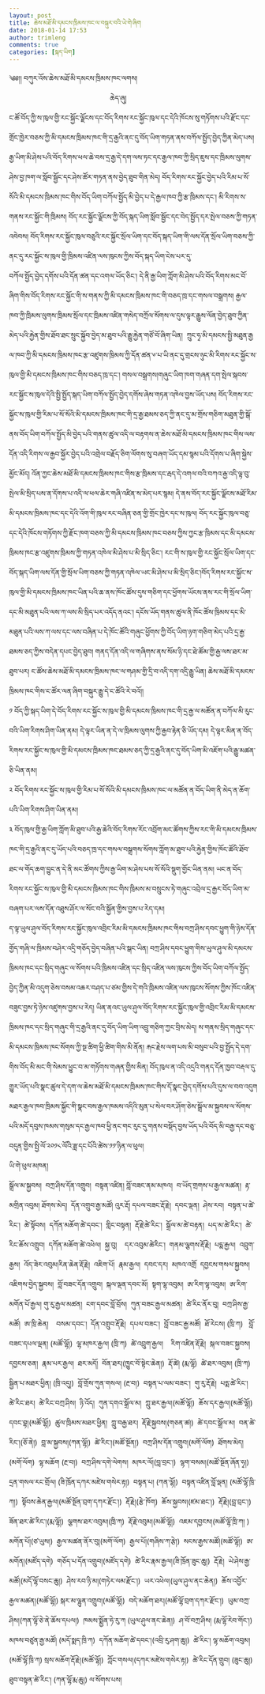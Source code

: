 ```yaml
---
layout: post
title: ཆེས་མཐོ་མི་དམངས་ཁྲིམས་ཁང་ལ་བསྐུར་བའི་ཡེ་གེ་ཞིག
date: 2018-01-14 17:53
author: trimleng
comments: true
categories: [སྐད་ཡིག]
---
```

<div dir="auto">༄༅།། བཀུར་འོས་ཆེས་མཐོ་མི་དམངས་ཁྲི<wbr />མས་ཁང་ལགས།</div>
<div dir="auto"></div>
<div dir="auto">                                                    ཆེད་ཞུ།</div>
<div dir="auto">ང་ཚོ་བོད་ཀྱི་ས་ཁུལ་གྱི་རང་སྐྱོ<wbr />ང་ལྗོངས་དང་བོད་རིགས་རང་སྐྱོང་<wbr />ཁུལ་དང་དེའི་ཁོངས་སུ་གཏོགས་པའི་<wbr />རྫོང་དང་གྲོང་ཁྱེར་བཅས་ཀྱི་མི་<wbr />དམངས་ཁྲིམས་ཁང་གི་དྲ་རྒྱའི་ནང་<wbr />དུ་བོད་ཡིག་གཏན་ནས་བཀོལ་སྤྱོད་<wbr />བྱེད་ཀྱིན་མེད་པས། རྒྱ་ཡིག་མི་ཤེས་པའི་བོད་རིགས་<wbr />ཕལ་ཆེ་བས་དྲ་རྒྱ་དེ་དག་ལས་ཏང་<wbr />དང་རྒྱལ་ཁབ་ཀྱི་སྲིད་ཇུས་དང་ཁྲི<wbr />མས་ལུགས་ཤེས་བྱ་ཁག་ལ་སློབ་སྦྱོ<wbr />ང་དང་ཤེས་ཚོར་གཏན་ནས་བྱེད་ཐུབ་<wbr />གིན་མེད། བོད་རིགས་རང་སྐྱོང་བྱེད་པའི་རི<wbr />མ་པ་སོ་སོའི་མི་དམངས་ཁྲིམས་ཁང་<wbr />གིས་བོད་ཡིག་བཀོལ་སྤྱོད་མི་བྱེ<wbr />ད་པ་དེ་རྒྱལ་ཁབ་ཀྱི་རྩ་ཁྲིམས་<wbr />དང་། མི་རིགས་ས་གནས་རང་སྐྱོང་གི་ཁྲི<wbr />མས། བོད་རང་སྐྱོང་ལྗོངས་ཀྱི་བོད་སྐ<wbr />ད་ཡིག་སློབ་སྦྱོང་དང་བེད་སྤྱོད་<wbr />དར་སྤེལ་བཅས་ཀྱི་གཏན་འབེབས། བོད་རིགས་རང་སྐྱོང་ཁུལ་བཅུའི་<wbr />རང་སྐྱོང་སྲོལ་ཡིག་དང་བོད་སྐད་<wbr />ཡིག་གི་ལས་དོན་སྲོལ་ཡིག་བཅས་ཀྱི<wbr />་ནང་དུ་རང་སྐྱོང་ས་ཁུལ་གྱི་ཁྲི<wbr />མས་འཛིན་ལས་ཁུངས་ཀྱིས་བོད་སྐད་<wbr />ཡིག་ངེས་པར་དུ་</div>
<!--more-->
<div dir="auto">བཀོལ་སྤྱོད་བྱེད་<wbr />དགོས་པའི་དོན་ཚན་དང་འགལ་ཡོད་ཅི<wbr />ང་། དེ་ནི་རྒྱ་ཡིག་ཀློག་མི་ཤེས་པའི་<wbr />བོད་རིགས་མང་བོ་ཞིག་གིས་བོད་རི<wbr />གས་རང་སྐྱོང་གི་ས་གནས་ཀྱི་མི་<wbr />དམངས་ཁྲིམས་ཁང་གི་བཅད་ཁྲ་དང་<wbr />གསལ་བསྒྲགས། རྒྱལ་ཁབ་ཀྱི་ཁྲིམས་ལུགས་ཁྲིམས་<wbr />སྲོལ་དང་ཁྲིམས་འཛིན་གསེད་བཀྲོལ་<wbr />སོགས་ལ་དུས་ལྟར་རྒྱུས་ལོན་བྱེད་<wbr />ཐུབ་ཀྱིན་མེད་པའི་རྐྱེན་གྱིས་ཐོ<wbr />བ་ཐང་སྲུང་སྐྱོབ་བྱེད་མ་ཐུབ་པའི<wbr />་རྒྱུ་རྐྱེན་གཙོ་བོ་ཞིག་ཡིན།  ཀྲུང་ཧྭ་མི་དམངས་སྤྱི་མཐུན་རྒྱ<wbr />ལ་ཁབ་ཀྱི་མི་དམངས་ཁྲིམས་ཁང་རྩ་<wbr />འཛུགས་ཁྲིམས་ཀྱི་དོན་ཚན་༦་པ་ཡི་<wbr />ནང་དུ་གྲངས་ཉུང་མི་རིགས་རང་སྐྱོ<wbr />ང་ས་ཁུལ་གྱི་མི་དམངས་ཁྲིམས་ཁང་<wbr />གིས་བཅད་ཁྲ་དང་། གསལ་བསྒྲགས།གཞུང་ཡིག་ཁག་གཞན་དག་<wbr />སྤེལ་སྐབས་རང་སྐྱོང་ས་ཁུལ་དེའི་<wbr />སྤྱི་སྤྱོད་སྐད་ཡིག་བཀོལ་སྤྱོད་<wbr />བྱེད་དགོས་ཞེས་གཏན་འཁེལ་བྱས་ཡོ<wbr />ད་པས། བོད་རིགས་རང་སྐྱོང་ས་ཁུལ་གྱི་རི<wbr />མ་པ་སོ་སོའི་མི་དམངས་ཁྲིམས་ཁང་<wbr />གི་དྲ་རྒྱ་ཐམས་ཅད་ཀྱི་ནང་དུ་མ་<wbr />གྲོས་གཅིག་མཐུན་གྱི་སྒོ་ནས་བོད་<wbr />ཡིག་བཀོལ་སྤྱོད་མི་བྱེད་པའི་<wbr />གནས་ཚུལ་འདི་ལ་བརྟགས་ན་ཆེས་མཐོ་<wbr />མི་དམངས་ཁྲིམས་ཁང་གིས་ལས་དོན་<wbr />འདི་རིགས་ལ་རྒྱབ་སྐྱོར་བྱེད་པའི<wbr />་འགྲེལ་བརྗོད་ཅིག་ལོགས་སུ་བཞག་<wbr />ཡོད་དམ་སྙམ་པའི་དོགས་པ་ཞིག་སྐྱེ<wbr />ས་མྱོང་མོད། འོན་ཀྱང་ཆེས་མཐོ་མི་དམངས་ཁྲིམས་<wbr />ཁང་གིས་རྩ་ཁྲིམས་དང་རྦད་དེ་འགལ་<wbr />བའི་བཀའ་རྒྱ་འདི་ལྟ་བུ་སྤེལ་མི་<wbr />སྲིད་པས་ན་དོགས་པ་འདི་ལ་ཕལ་ཆེར་<wbr />གཞི་འཛིན་ས་མེད་པར་སྙམ། དེ་ནས་བོད་རང་སྐྱོང་ལྗོངས་མཐོ་<wbr />རིམ་མི་དམངས་ཁྲིམས་ཁང་དང་དེའི་<wbr />འོག་གི་ཁུལ་རང་བཞིན་ཅན་གྱི་གྲོ<wbr />ང་ཁྱེར་དང་ས་ཁུལ། བོད་རང་སྐྱོང་ཁུལ་བཅུ་དང་དེའི་<wbr />ཁོངས་གཏོགས་ཀྱི་རྫོང་ཁག་བཅས་ཀྱི<wbr />་མི་དམངས་ཁྲིམས་ཁང་བཅས་ཀྱིས་ཀྱ<wbr />ང་རྩ་ཁྲིམས་དང་མི་དམངས་ཁྲིམས་<wbr />ཁང་རྩ་འཛུགས་ཁྲིམས་ཀྱི་གཏན་འཁེ<wbr />ལ་མི་ཤེས་པ་མི་སྲིད་ཅིང་། རང་གི་ས་ཁུལ་གྱི་རང་སྐྱོང་སྲོལ་<wbr />ཡིག་དང་བོད་སྐད་ཡིག་ལས་དོན་གྱི་<wbr />སྲོལ་ཡིག་བཅས་ཀྱི་གཏན་འཁེལ་ཡང་<wbr />མི་ཤེས་པ་མི་སྲིད་ཅིང་།བོད་རི<wbr />གས་རང་སྐྱོང་ས་ཁུལ་གྱི་མི་དམངས་<wbr />ཁྲིམས་ཁང་ཡིན་པའི་ཆ་ནས་ཁོང་ཚོས་<wbr />དུས་གཅིག་དང་ཕྱོགས་ཡོངས་ནས་རང་<wbr />གི་སྲོལ་ཡིག་དང་མི་མཐུན་པའི་ལས་<wbr />ཀ་ལས་མི་སྲིད་པར་འདོད་ནའང་། དངོས་ཡོད་གནས་ཚུལ་ནི་ཁོང་ཚོས་ཁྲི<wbr />མས་དང་མི་མཐུན་པའི་ལས་ཀ་ལས་དང་<wbr />ལས་བཞིན་པ་དེ་ཁོང་ཚོའི་གཞུང་ཕྱོ<wbr />གས་ཀྱི་བོད་ཡིག་ཉག་གཅིག་མེད་པའི<wbr />་དྲ་རྒྱ་ཐམས་ཅད་ཀྱིས་བདེན་དཔང་<wbr />བྱེད་ཐུབ། གནད་དོན་འདི་ལ་གཞིགས་ནས་སོམ་ཉི་<wbr />དང་ཐེ་ཚོམ་གྱི་རྒྱ་ལས་ཐར་མ་ཐུབ་<wbr />པར། ང་ཚོས་ཆེས་མཐོ་མི་དམངས་ཁྲིམས་<wbr />ཁང་ལ་གཤམ་གྱི་དྲི་བ་འདི་དག་འདྲི<wbr />་རྒྱུ་ཡིན། ཆེས་མཐོ་མི་དམངས་ཁྲིམས་ཁང་གིས་<wbr />ང་ཚོར་ལན་ཞིག་བསྐུར་རྒྱུ་དེ་ང་<wbr />ཚོའི་རེ་བའོ།།</div>
<div dir="auto"></div>
<div dir="auto">༡ བོད་ཀྱི་སྐད་ཡིག་དེ་བོད་རིགས་<wbr />རང་སྐྱོང་ས་ཁུལ་གྱི་མི་དམངས་ཁྲི<wbr />མས་ཁང་གི་དྲ་རྒྱ་ལ་མཚོན་ན་བཀོལ་<wbr />མི་རུང་བའི་ཡིག་རིགས་ཤིག་ཡིན་<wbr />ནམ། དེ་ལྟར་ཡིན་ན་དེ་ལ་ཁྲིམས་ལུགས་<wbr />ཀྱི་རྒྱབ་རྟེན་ཅི་ཡོད་དམ། དེ་ལྟར་མིན་ན་བོད་རིགས་རང་སྐྱོ<wbr />ང་ས་ཁུལ་གྱི་མི་དམངས་ཁྲིམས་ཁང་<wbr />ཐམས་ཅད་ཀྱི་དྲ་རྒྱའི་ནང་དུ་བོད་<wbr />ཡིག་མི་འཇོག་པའི་རྒྱུ་མཚན་ཅི་ཡི<wbr />ན་ནམ།</div>
<div dir="auto"></div>
<div dir="auto">༢ བོད་རིགས་རང་སྐྱོང་ས་ཁུལ་གྱི་རི<wbr />མ་པ་སོ་སོའི་མི་དམངས་ཁྲིམས་ཁང་<wbr />ལ་མཚོན་ན་བོད་ཡིག་ནི་མེད་ན་ཆོག་<wbr />པའི་ཡིག་རིགས་ཤིག་ཡིན་ནམ།</div>
<div dir="auto"></div>
<div dir="auto">༣ བོད་ཁུལ་གྱི་རྒྱ་ཡིག་ཀློག་མི་ཐུ<wbr />བ་པའི་རྒྱ་ཆེའི་བོད་རིགས་རོང་<wbr />འབྲོག་མང་ཚོགས་ཀྱིས་རང་གི་མི་<wbr />དམངས་ཁྲིམས་ཁང་གི་དྲ་རྒྱའི་ནང་<wbr />དུ་ཡོད་པའི་བཅད་ཁྲ་དང་གསལ་བསྒྲ<wbr />གས་སོགས་ཀློག་མ་ཐུབ་པའི་རྐྱེན་<wbr />གྱིས་ཁོང་ཚོའི་ཐོབ་ཐང་ལ་གོད་ཆག་<wbr />བྱུང་ན་དེ་ནི་མང་ཚོགས་ཀྱིས་རྒྱ་<wbr />ཡིག་མ་ཤེས་པས་སོ་སོའི་སྡུག་གྱོ<wbr />ང་ཡིན་ནམ། ཡང་ན་བོད་རིགས་རང་སྐྱོང་ས་ཁུལ་<wbr />གྱི་མི་དམངས་ཁྲིམས་ཁང་གིས་ཁྲི<wbr />མས་མ་བསྲུངས་ཏེ་གཞུང་འབྲེལ་དྲ་<wbr />རྒྱར་བོད་ཡིག་མ་བཞག་པར་ལས་དོན་<wbr />འཐུས་ཤོར་ལ་སོང་བའི་སྐྱོན་གྱིས་<wbr />བྱས་པ་རེད་དམ།</div>
<div dir="auto">ད་ལྟ་ཡུལ་ཤུལ་བོད་རིགས་རང་སྐྱོ<wbr />ང་ཁུལ་འབྲིང་རིམ་མི་དམངས་ཁྲིམས་<wbr />ཁང་གིས་བཀྲ་ཤིས་དབང་ཕྱུག་གི་ཉེ<wbr />ས་དོན་གྱོད་གཞི་ལ་ཁྲིམས་བཤེར་<wbr />འདྲི་གཅོད་བྱེད་བཞིན་པའི་སྒང་ཡི<wbr />ན། བཀྲ་ཤིས་དབང་ཕྱུག་གིས་ཡུལ་ཤུལ་<wbr />མི་དམངས་ཁྲིམས་ཁང་དང་སྲིད་གཞུང་<wbr />ལ་སོགས་པའི་ཁྲིམས་འཛིན་དང་སྲིད་<wbr />འཛིན་ལས་ཁུངས་ཀྱིས་བོད་ཡིག་བཀོ<wbr />ལ་སྤྱོད་བྱེད་ཀྱིན་མི་འདུག་ཅེས་<wbr />བསམ་འཆར་བཤད་པ་ཙམ་གྱིས་དེ་གའི་<wbr />ཁྲིམས་འཛིན་ལས་ཁུངས་སོགས་ཀྱིས་<wbr />ཁོང་འཛིན་བཟུང་བྱས་ཏེ་ཉེས་འཛུ<wbr />གས་བྱས་པ་རེད། ཡིན་ནའང་ཡུལ་ཤུལ་བོད་རིགས་རང་སྐྱོ<wbr />ང་ཁུལ་གྱི་འབྲིང་རིམ་མི་དམངས་ཁྲི<wbr />མས་ཁང་དང་སྲིད་གཞུང་གི་དྲ་རྒྱའི<wbr />་ནང་དུ་བོད་ཡིག་ཡིག་འབྲུ་གཅིག་<wbr />ཀྱང་བྲིས་མེད། ས་གནས་སྲིད་གཞུང་དང་མི་དམངས་ཁྲི<wbr />མས་ཁང་སོགས་ཀྱི་སྔ་ཚིག་ཕྱི་ཚིག་<wbr />གིས་མི་ནོན། རྐང་རྗེས་ལག་པས་མི་བསུབ་པའི་བྱ་<wbr />སྤྱོད་དེ་དག་གིས་བོད་མི་མང་གི་<wbr />སེམས་ཕྱུང་བ་མ་གཏོགས་གཞན་གྱིས་<wbr />མིན། བོད་ཁུལ་ན་འདི་འདྲའི་གནད་དོན་ཁྱ<wbr />བ་བརྡལ་དུ་གྱུར་ཡོད་པའི་སྣང་ཚུ<wbr />ལ་དེ་དག་ལ་ཆེས་མཐོ་མི་དམངས་ཁྲི<wbr />མས་ཁང་གིས་དོ་སྣང་བྱེད་དགོས་པའི<wbr />་དུས་ལ་བབ་འདུག མཐར་རྒྱལ་ཁབ་ཁྲིམས་སྐྱོང་གི་སྣ<wbr />ང་བས་རྒྱལ་ཁམས་འདིའི་མུན་པ་སེལ་<wbr />བར་ཤོག་ཅེས་སྒྲོལ་མ་སྐྱབས་ལ་སོ<wbr />གས་པའི་མདོ་དབུས་ཁམས་གསུམ་དང་རྒྱ<wbr />ལ་ཁབ་ཕྱི་ནང་གང་རུང་དུ་གནས་བསྡོ<wbr />ད་བྱས་ཡོད་པའི་བོད་མི་བརྒྱ་དང་བཅུ་བདུན་གྱིས་སྤྱི་ལོ་༢༠༡༨་ལོ<wbr />འི་ཟླ་དང་པོའི་ཚེས་༡༡་ཉིན་ལ་ཕུ<wbr />ལ།</div>
<div dir="auto"></div>
<div dir="auto"></div>
<div dir="auto">ཡི་གེ་ཕུལ་མཁན།</div>
<div dir="auto">སྒྲོལ་མ་སྐྱབས།  བཀྲ་ཤིས་དོན་འགྲུབ།  བསྟན་འཛིན། བློ་བཟང་ནམ་མཁའ།  བ་ཡོད་གྲགས་པ་རྒྱལ་མཚན།  རྟ་མགྲིན་འབུམ། ཐོགས་མེད།  དོན་འགྲུབ་རྒྱ་མཚོ། འུར་རྡོ། དཔལ་བཟང་རྡོ་རྗེ།  དབང་ལྡན།  ཤེས་རབ།  བསྟན་པ་ཚེ་རིང་།  ཚེ་སྟོབས།  དཀོན་མཆོག་ཚེ་དབང་།  གླིང་བསྟན།  རྡོ་རྗེ་ཚེ་རིང་།  སྒྲོལ་མ་ཚེ་བརྟན།  པད་མ་ཚེ་རིང་།  ཚེ་རིང་ཆོས་འགྲུབ།  དཀོན་མཆོག་ཚེ་འཕེལ།  སྐྱ་བུ།    དར་འབུམ་ཚེརིང་།  གནམ་ལྕགས་རྡོ་རྗེ།  པདྨ་རྒྱལ།  འབྲུག་རྒྱས།  འོད་ཟེར་འབུམ།རིན་ཆེན་རྡོ་རྗེ།  འཇིག་པོ།  རྣམ་རྒྱལ།  དབང་དར།  མཁའ་འགྲོ  དབྱངས་གསལ་སྐྱབས།  འཇིགས་བྱེད་སྐྱབས།  བློ་བཟང་དོན་འགྲུབ།  སྐལ་ལྡན་དབང་མོ།  སྟག་ལྷ་འབུམ།  ཨ་རིག་ལྷ་འབུམ།  ཨ་རིག་མགོན་པོ་རྒྱལ། གུ་རུ་རྒྱལ་མཚན།  ངག་དབང་བློ་བྲོས།  ཀུན་བཟང་རྒྱལ་མཚན།  ཚེ་རིང་ནོར་བུ།  བཀྲ་ཤིས་རྒྱ་མཚོ།  ཨ་ཁྲི་ཆེན།    བསམ་དབང་།  དོན་འགྲུབ་རྡོ་རྗེ།  དཔལ་བཟང་།  བློ་བཟང་རྒྱ་མཚོ།  ཐོ་རེངས། (ཁྲི་ཀ)   བློ་བཟང་དཔལ་ལྡན། (མཚོ་ལྷོ།)  ལྷ་མཁར་རྒྱལ། (ཁྲི་ཀ)  ཚེ་འབྲུག་རྒྱལ།    རིག་འཛིན་རྡོ་རྗེ།  སྐལ་བཟང་སྐྱབས།  དབྱངས་ཅན།  རྣམ་པར་རྒྱལ།  ཐར་མདོ།  བོན་ཐར།(ཁྱུང་བོ་སྟེང་ཆེན།)  རྡོ་ཚེ། (རྨ་ལྷོ)  ཚེ་ཐར་འབུམ། (ཁྲི་ཀ)  སྦྱིན་པ་མཐར་ཕྱིན། (ཁྲི་འདུ།)  བློ་གྲོས་ཀུན་གསལ། (རྔ་བ།)  བསྟན་པ་ལམ་བཟང་།  གུ་རུ་རྡོ་རྗེ།  པདྨ་ཚེ་རིང་།  ཚེ་རིང་ཐར།  ཚེ་རིང་བཀྲ་ཤིས།  ཉི་འོད།  ཀུན་དགའ་སྒྲོལ་མ།  ཀླུ་ཐར་རྒྱལ།(མཚོ་ལྷོ།)  ཆོས་དར་རྒྱལ།(མཚོ་ལྷོ།)  དབང་བྷ།(མཚོ་ལྷོ།)  ཚུལ་ཁྲིམས་མཐར་ཕྱིན།  ཀླུ་བརྒྱ་ཐར།  རྡོ་རྗེ་སྐྱབས།(གཅན་ཚ།)  ཚེ་དབང་སྒྲོལ་མ།  བན་ཚེ་རིང་།(ཅོ་ནེ།)  བླ་མ་སྐྱབས།(ཀན་ལྷོ།)  ཚེ་རིང་།(མཚོ་སྔོན།)  བཀྲ་ཤིས་དོན་འགྲུབ།(མགོ་ལོག)  ཐོགས་མེད། (མགོ་ལོག)  ལྷ་མཆོག (རྔ་བ།)  བཀྲ་ཤིས་དགེ་ལེགས།  མཁར་ལོ།(བླ་བྲང་།)  ལྷག་བསམ།(མཚོ་སྔོན་ཞོན་ཧྭ།)  དྲན་གསལ་རང་གྲོལ། (ཟི་ཁྲོན་དཀར་མཛེས་གསེར་རྟ།)  བསྟན་པ། (ཀན་ལྷོ།)  བསྟན་འཛིན་བློ་ལྡན། (མཚོ་ལྷོ་ཁྲི་ཀ།)  སྟོབས་ཆེན་རྒྱལ།(མཚོ་སྔོན་བྲག་<wbr />དཀར་རྫོང་།)  རྡོ་རྗེ།(རྩེ་ཁོག)  ཆོས་སྐྱབས།(ཛམ་ཐང་།)  རྡོ་རྗེ།(བླ་བྲང་།)  ཟོན་ཐར་ཚེ་རིང་།(རྨ་ལྷོ།)  ལྕགས་ཐར་འབུམ།(ཁྲི་ཀ)  རྡོ་རྗེ་འབུམ།(མཚོ་ལྷོ།)  འཇམ་དབྱངས།(མཚོ་ལྷོ་ཁྲི་ཀ། )  མགོན་པོ།(ཙ་ཡུས།)  རྒྱལ་མཚན་ནོར་བུ།(མགོ་ལོག)  རྒྱལ་པོ།(གཞིས་ཀ་རྩེ།)  སངས་རྒྱས་མཚོ།(མཚོ་ལྷོ།)  ཨ་མགོན།(མཛོད་དགེ)  གཅོད་པ་དོན་འགྲུབ།(མཛོད་དགེ)  ཚེ་རིང་རྣམ་རྒྱལ།(ཟི་ཁྲོན་ཟུང་<wbr />ཆུ།)  རྡོ་རྗེ།  ཡེ་ཤེས་རྒྱ་མཚོ།(མདོ་ལྷོ་བསང་ཆུ<wbr />།)  ཤེས་རབ་ཉི་མ།(གཏེར་ལམ་རྫོང་།)  ཡར་འཕེལ།(ཡུལ་ཤུལ་ནང་ཆེན།)  ཆོས་འབྱོར་རྒྱལ་མཚན།(མཚོ་ལྷོ།) སྐར་མ་ལྷུན་འགྲུབ།(མཚོ་ལྷོ།)  བདེ་མཆོག་ཐར།(མཚོ་ལྷོ་བྲག་དཀར་<wbr />རྫོང་།)  ཡུམ་བཀྲ་ཤིས།(ཀན་ལྷོ་ཅེ་ནེ་ཆོས་<wbr />དཔལ།)  ཁམས་སྨྱོན་ཧེ་རུ་ཀ (ཡུལ་ཤུལ་ནང་ཆེན།)  ཤ་བོ་བཀྲ་ཤིས། (རྨ་ལྷོ་རེབ་གོང་།)  མཁས་བཙུན་རྒྱ་མཚོ། (མདོ་སྨད་ཁྲི་ཀ)  དཀོན་མཆོག་ཚེ་དབང་།(འབྲི་རུ་ཤག་<wbr />ཆུ།)  ཚེ་རིང་། ལྷ་མཆོག་འབུམ། (མཚོ་ལྷོ་ཁྲི་ཀ) སྲས་མཆོག་རྡོ་རྗེ།(མཚོ་ལྷོ།)  ཀློང་གསལ།(དཀར་མཛེས་གསེར་རྟ།)  ཚེ་རིང་དོན་གྲུབ། (ཟུང་ཆུ།)  ཐུབ་བསྟན་ཚེ་རིང་། (ཀན་ལྷོ་རྨ་ཆུ།) ལ་སོགས་པས།</div>
